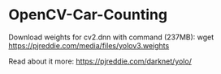 # OpenCV-Car-Counting


Download weights for cv2.dnn with command (237MB): wget https://pjreddie.com/media/files/yolov3.weights

Read about it more: https://pjreddie.com/darknet/yolo/

<!--Run program with: python app.py -i ./images/2.jpg -cl yolov3.text -c yolov3.cfg -w yolov3.weights -->